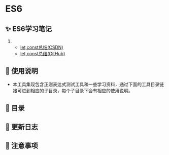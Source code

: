 # ES6

## ✨ ES6学习笔记
1. - [let,const总结(CSDN)](https://blog.csdn.net/qq_43199318/article/details/101518924) 
   - [let,const总结(GitHub)](https://happycoding1024.github.io/ES6Project/ES6学习笔记/let和const总结.html)

## 👻 使用说明
- 本工具集现包含正则表达式测试工具和一些学习资料，通过下面的工具目录链接可进到相应的子目录，每个子目录下会有相应的使用说明。

## 📖 目录


## 🔔 更新日志


## 🚀 注意事项



